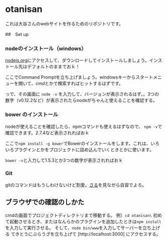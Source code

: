 # otanisan
これは大谷さんのwebサイトを作るためのリポジトリです。

##　Set up
### nodeのインストール（windows）

[nodejs.org]( https://nodejs.org/en/ )にアクセスして、ダウンロードしてインストールしましょう。インストール先はデフォルトのままでおｋ！

ここでCommand Promptを立ち上げましょう。windowsキーからスタートメニューを開いて、*cmd*とかで検索すればヒットするはずです。

っで、その画面に
`` node -v ``
を入力して、バージョンが表示されるはず。。3つの数字（v0.12.2など）が表示されたらnodeがちゃんと使えることを確認する。

### bower のインストール
nodeが使えることを確認したら、npmコマンドも使えるはずなので、 ``npm -v``で確認できます。2.7.4など表示されればおｋ

ここで``npm install -g bower``でBowerのインストールをします。これは、いろいろプラグインとかをプロジェクトに詰め込んでいくときとかに使います。

``bower -v``と入力して1.5.3とか3つの数字が表示されればおｋ

### Git
gitのコマンドはもうしわけないけど割愛。[さる](http://www.backlog.jp/git-guide/)を見ながら自習でよろ。

## ブラウザでの確認のしかた
cmdの画面でプロジェクトディレクトリまで移動する。
例）``cd otanisan\``
初めて起動させるとき、またはなんらかのプラグインを追加したときは``npm install``を入力して実行させる。
そして、``node bin/www``を入力してサーバーを立ち上げる
てきとうにぶらうざを立ち上げて [http://localhost:3000] にアクセスする。
